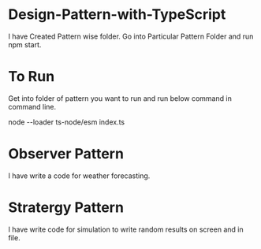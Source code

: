 # Design-Pattern-with-TypeScript

I have Created Pattern wise folder.
Go into Particular Pattern Folder and run npm start.

# To Run

Get into folder of pattern you want to run and run below command in command line.

node --loader ts-node/esm index.ts
# Observer Pattern

I have write a code for weather forecasting.

# Stratergy Pattern

I have write code for simulation to write random results on screen and in file.